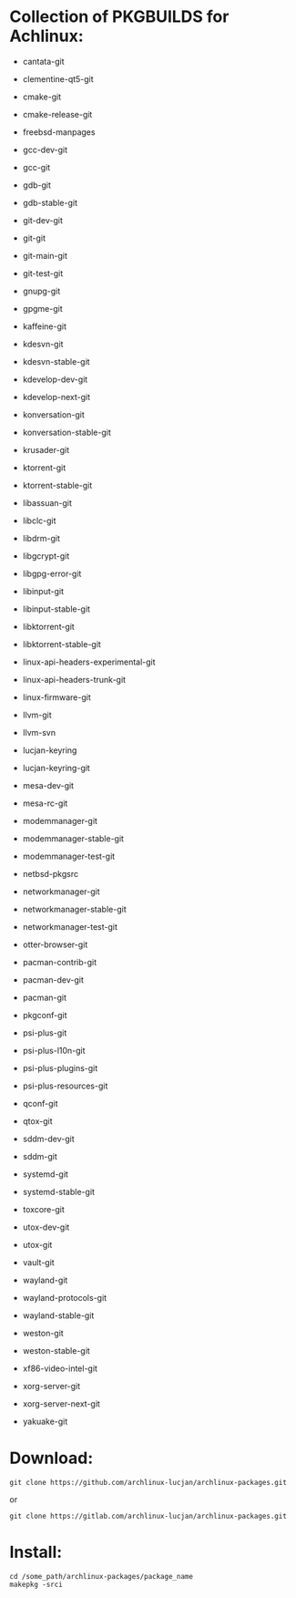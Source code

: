 # Collection of PKGBUILDS for Achlinux:

- cantata-git

- clementine-qt5-git

- cmake-git

- cmake-release-git

- freebsd-manpages

- gcc-dev-git

- gcc-git

- gdb-git

- gdb-stable-git

- git-dev-git

- git-git

- git-main-git

- git-test-git

- gnupg-git

- gpgme-git

- kaffeine-git

- kdesvn-git

- kdesvn-stable-git

- kdevelop-dev-git

- kdevelop-next-git

- konversation-git

- konversation-stable-git

- krusader-git

- ktorrent-git

- ktorrent-stable-git

- libassuan-git

- libclc-git

- libdrm-git

- libgcrypt-git

- libgpg-error-git

- libinput-git

- libinput-stable-git

- libktorrent-git

- libktorrent-stable-git

- linux-api-headers-experimental-git

- linux-api-headers-trunk-git

- linux-firmware-git

- llvm-git

- llvm-svn

- lucjan-keyring

- lucjan-keyring-git

- mesa-dev-git

- mesa-rc-git

- modemmanager-git

- modemmanager-stable-git

- modemmanager-test-git

- netbsd-pkgsrc

- networkmanager-git

- networkmanager-stable-git

- networkmanager-test-git

- otter-browser-git

- pacman-contrib-git

- pacman-dev-git

- pacman-git

- pkgconf-git

- psi-plus-git

- psi-plus-l10n-git

- psi-plus-plugins-git

- psi-plus-resources-git

- qconf-git

- qtox-git

- sddm-dev-git

- sddm-git

- systemd-git

- systemd-stable-git

- toxcore-git

- utox-dev-git

- utox-git

- vault-git

- wayland-git

- wayland-protocols-git

- wayland-stable-git

- weston-git

- weston-stable-git

- xf86-video-intel-git

- xorg-server-git

- xorg-server-next-git

- yakuake-git

# Download:

```
git clone https://github.com/archlinux-lucjan/archlinux-packages.git

```
or

```
git clone https://gitlab.com/archlinux-lucjan/archlinux-packages.git

```

# Install:

```
cd /some_path/archlinux-packages/package_name
makepkg -srci

```
